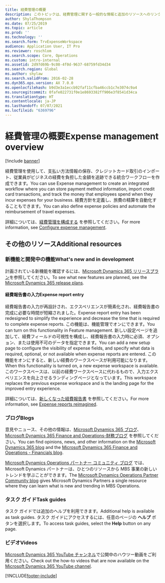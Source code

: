```yaml
---
title: 経費管理の概要
description: このトピックは、経費管理に関する一般的な情報と追加のリソースへのリンクについて説明します。 経費管理を使用して、支払い方法情報の保存、クレジットカード取引のインポート、従業員がビジネスの経費を負担した金額を追跡できる統合ワークフローを作成できます。
author: ShylaThompson
ms.date: 07/25/2019
ms.topic: article
ms.prod: ''
ms.technology: ''
ms.search.form: TrvExpenseWorkspace
audience: Application User, IT Pro
ms.reviewer: roschlom
ms.search.scope: Core, Operations
ms.custom: intro-internal
ms.assetid: 2d97d69b-9c08-4f0d-9637-68759fd34d34
ms.search.region: Global
ms.author: shylaw
ms.search.validFrom: 2016-02-28
ms.dyn365.ops.version: AX 7.0.0
ms.openlocfilehash: b9d3e3a1eccb92faf11cfba46ccb1c7e3074c9a4
ms.sourcegitcommit: 0fafe022731f0e1e8693382ff906e3f8541d34ca
ms.translationtype: HT
ms.contentlocale: ja-JP
ms.lasthandoff: 07/07/2021
ms.locfileid: "6369796"
---
```

# <a name="expense-management-overview"></a><span data-ttu-id="cce47-104">経費管理の概要</span><span class="sxs-lookup"><span data-stu-id="cce47-104">Expense management overview</span></span>

[!include [banner](../includes/banner.md)]

<span data-ttu-id="cce47-105">経費管理を使用して、支払い方法情報の保存、クレジットカード取引のインポート、従業員がビジネスの経費を負担した金額を追跡できる統合ワークフローを作成できます。</span><span class="sxs-lookup"><span data-stu-id="cce47-105">You can use Expense management to create an integrated workflow where you can store payment method information, import credit card transactions, and track the money that employees spend when they incur expenses for your business.</span></span> <span data-ttu-id="cce47-106">経費方針を定義し、旅費の精算を自動化することもできます。</span><span class="sxs-lookup"><span data-stu-id="cce47-106">You can also define expense policies and automate the reimbursement of travel expenses.</span></span>

<span data-ttu-id="cce47-107">詳細については、[経費管理を構成する](plan-expense-management.md) を参照してください。</span><span class="sxs-lookup"><span data-stu-id="cce47-107">For more information, see [Configure expense management](plan-expense-management.md).</span></span>

## <a name="additional-resources"></a><span data-ttu-id="cce47-108">その他のリソース</span><span class="sxs-lookup"><span data-stu-id="cce47-108">Additional resources</span></span>

### <a name="whats-new-and-in-development"></a><span data-ttu-id="cce47-109">新機能と開発中の機能</span><span class="sxs-lookup"><span data-stu-id="cce47-109">What's new and in development</span></span>

<span data-ttu-id="cce47-110">計画されている新機能を確認するには、[Microsoft Dynamics 365 リリースプラン](/dynamics365/release-plans/)を参照してください。</span><span class="sxs-lookup"><span data-stu-id="cce47-110">To see what new features are planned, see the [Microsoft Dynamics 365 release plans](/dynamics365/release-plans/).</span></span>

#### <a name="expense-report-entry"></a><span data-ttu-id="cce47-111">経費報告書の入力</span><span class="sxs-lookup"><span data-stu-id="cce47-111">Expense report entry</span></span>

<span data-ttu-id="cce47-112">経費報告書の入力が再設計され、エクスペリエンスが簡素化され、経費報告書の完成に必要な時間が短縮されました。</span><span class="sxs-lookup"><span data-stu-id="cce47-112">Expense report entry has been redesigned to simplify the experience and decrease the time that is required to complete expense reports.</span></span> <span data-ttu-id="cce47-113">この機能は、機能管理でオンにできます。</span><span class="sxs-lookup"><span data-stu-id="cce47-113">You can turn on this functionality in Feature management.</span></span> <span data-ttu-id="cce47-114">新しい設定ページを追加して、経費フィールドの可視性を構成し、経費報告書の入力時に必須、オプション、または使用不可のデータを指定できます。</span><span class="sxs-lookup"><span data-stu-id="cce47-114">You can add a new setup page to configure the visibility of expense fields, and specify what data is required, optional, or not available when expense reports are entered.</span></span> <span data-ttu-id="cce47-115">この機能をオンにすると、新しい経費のワークスペースが利用可能になります。</span><span class="sxs-lookup"><span data-stu-id="cce47-115">When this functionality is turned on, a new expense workspace is available.</span></span> <span data-ttu-id="cce47-116">このワークスペースは、以前の経費ワークスペースに代わるもので、入力エクスペリエンスを向上させるランディングページとなっています。</span><span class="sxs-lookup"><span data-stu-id="cce47-116">This workspace replaces the previous expense workspace and is the landing page for the improved entry experience.</span></span>

<span data-ttu-id="cce47-117">詳細については、[新しくなった経費報告書](ExpenseWorkspaceNew.md) を参照してください。</span><span class="sxs-lookup"><span data-stu-id="cce47-117">For more information, see [Expense reports reimagined](ExpenseWorkspaceNew.md).</span></span>

### <a name="blogs"></a><span data-ttu-id="cce47-118">ブログ</span><span class="sxs-lookup"><span data-stu-id="cce47-118">Blogs</span></span>

<span data-ttu-id="cce47-119">意見やニュース、その他の情報は、[Microsoft Dynamics 365 ブログ](https://community.dynamics.com/b/msftdynamicsblog?c=Enterprise)、[Microsoft Dynamics 365 Finance and Operations-財務ブログ](https://community.dynamics.com/365/financeandoperations/b/financials) を参照してください。</span><span class="sxs-lookup"><span data-stu-id="cce47-119">You can find opinions, news, and other information on the [Microsoft Dynamics 365 blog](https://community.dynamics.com/b/msftdynamicsblog?c=Enterprise) and the [Microsoft Dynamics 365 Finance and Operations - Financials blog](https://community.dynamics.com/365/financeandoperations/b/financials).</span></span>

<span data-ttu-id="cce47-120">[Microsoft Dynamics Operations パートナー コミュニティ ブログ](https://community.dynamics.com/partner/b/operationspartnercommunityblog) では、 Microsoft Dynamics パートナーは、ひとつのリソースから MBS 事業の新しいトレンドを学ぶことができます。</span><span class="sxs-lookup"><span data-stu-id="cce47-120">The [Microsoft Dynamics Operations Partner Community blog](https://community.dynamics.com/partner/b/operationspartnercommunityblog) gives Microsoft Dynamics Partners a single resource where they can learn what is new and trending in MBS Operations.</span></span>

### <a name="task-guides"></a><span data-ttu-id="cce47-121">タスク ガイド</span><span class="sxs-lookup"><span data-stu-id="cce47-121">Task guides</span></span>

<span data-ttu-id="cce47-122">タスク ガイドでは追加のヘルプを利用できます。</span><span class="sxs-lookup"><span data-stu-id="cce47-122">Additional help is available as task guides.</span></span> <span data-ttu-id="cce47-123">タスク ガイドにアクセスするには、任意のページの **ヘルプ** ボタンを選択します。</span><span class="sxs-lookup"><span data-stu-id="cce47-123">To access task guides, select the **Help** button on any page.</span></span>

### <a name="videos"></a><span data-ttu-id="cce47-124">ビデオ</span><span class="sxs-lookup"><span data-stu-id="cce47-124">Videos</span></span>

<span data-ttu-id="cce47-125">[Microsoft Dynamics 365 YouTube チャンネル](https://www.youtube.com/channel/UCJGCg4rB3QSs8y_1FquelBQ)で公開中のハウツー動画をご利用ください。</span><span class="sxs-lookup"><span data-stu-id="cce47-125">Check out the how-to videos that are now available on the [Microsoft Dynamics 365 YouTube channel](https://www.youtube.com/channel/UCJGCg4rB3QSs8y_1FquelBQ).</span></span>


[!INCLUDE[footer-include](../includes/footer-banner.md)]